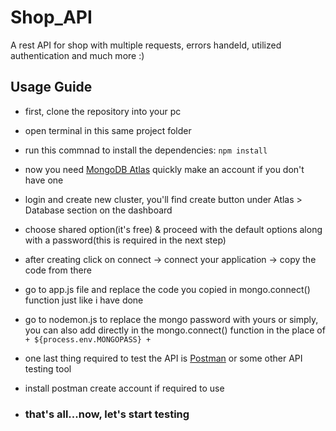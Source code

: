 # Shop_API

A rest API for shop with multiple requests, errors handeld, utilized authentication and much more :)

## Usage Guide

- first, clone the repository into your pc
- open terminal in this same project folder
- run this commnad to install the dependencies: `npm install`

- now you need [MongoDB Atlas](https://cloud.mongodb.com/) quickly make an account if you don't have one
- login and create new cluster, you'll find create button under Atlas > Database section on the dashboard
- choose shared option(it's free) & proceed with the default options along with a password(this is required in the next step)
- after creating click on connect -> connect your application -> copy the code from there

- go to app.js file and replace the code you copied in mongo.connect() function just like i have done
- go to nodemon.js to replace the mongo password with yours or simply, you can also add directly in the mongo.connect() function in the place of `+ ${process.env.MONGOPASS} +`
- one last thing required to test the API is [Postman](https://www.postman.com/downloads/postman-agent/) or some other API testing tool
- install postman create account if required to use
- ### that's all...now, let's start testing
